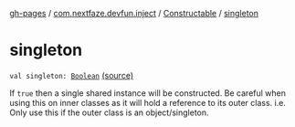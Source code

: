 [gh-pages](../../index.md) / [com.nextfaze.devfun.inject](../index.md) / [Constructable](index.md) / [singleton](./singleton.md)

# singleton

`val singleton: `[`Boolean`](https://kotlinlang.org/api/latest/jvm/stdlib/kotlin/-boolean/index.html) [(source)](https://github.com/NextFaze/dev-fun/tree/master/devfun-annotations/src/main/java/com/nextfaze/devfun/inject/InstanceProvider.kt#L191)

If `true` then a single shared instance will be constructed.
Be careful when using this on inner classes as it will hold a reference to its outer class.
i.e. Only use this if the outer class is an object/singleton.

